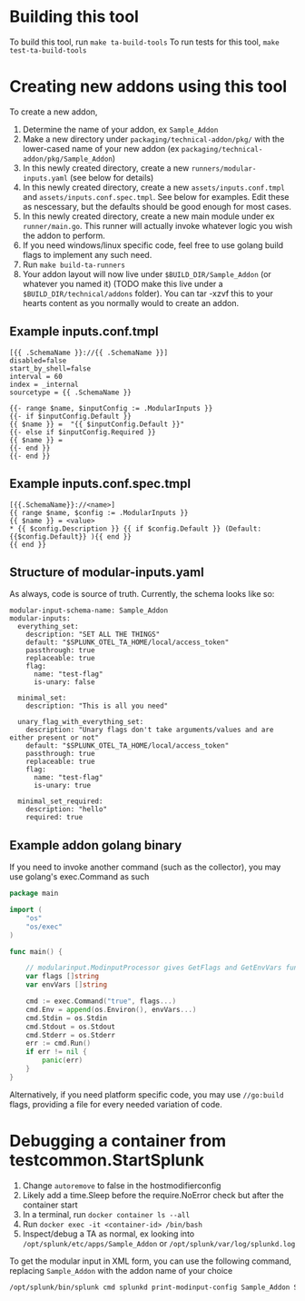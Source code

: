 # Building this tool
To build this tool, run `make ta-build-tools`
To run tests for this tool, `make test-ta-build-tools`

# Creating new addons using this tool
To create a new addon,

1. Determine the name of your addon, ex `Sample_Addon`
1. Make a new directory under `packaging/technical-addon/pkg/` with the lower-cased name of your new addon (ex `packaging/technical-addon/pkg/Sample_Addon`)
1. In this newly created directory, create a new `runners/modular-inputs.yaml` (see below for details)
1. In this newly created directory, create a new `assets/inputs.conf.tmpl` and `assets/inputs.conf.spec.tmpl`.  See below for examples. Edit these as nescessary, but the defaults should be good enough for most cases.
1. In this newly created directory, create a new main module under ex `runner/main.go`.  This runner will actually invoke whatever logic you wish the addon to perform.
1. If you need windows/linux specific code, feel free to use golang build flags to implement any such need.
1. Run `make build-ta-runners`
1. Your addon layout will now live under `$BUILD_DIR/Sample_Addon` (or whatever you named it) (TODO make this live under a `$BUILD_DIR/technical/addons` folder).  You can tar -xzvf this to your hearts content as you normally would to create an addon.

## Example inputs.conf.tmpl
```
[{{ .SchemaName }}://{{ .SchemaName }}]
disabled=false
start_by_shell=false
interval = 60
index = _internal
sourcetype = {{ .SchemaName }}

{{- range $name, $inputConfig := .ModularInputs }}
{{- if $inputConfig.Default }}
{{ $name }} =  "{{ $inputConfig.Default }}"
{{- else if $inputConfig.Required }}
{{ $name }} =
{{- end }}
{{- end }}
```

## Example inputs.conf.spec.tmpl
```
[{{.SchemaName}}://<name>]
{{ range $name, $config := .ModularInputs }}
{{ $name }} = <value>
* {{ $config.Description }} {{ if $config.Default }} (Default: {{$config.Default}} ){{ end }}
{{ end }}
```


## Structure of modular-inputs.yaml
As always, code is source of truth.  Currently, the schema looks like so:

```
modular-input-schema-name: Sample_Addon
modular-inputs:
  everything_set:
    description: "SET ALL THE THINGS"
    default: "$SPLUNK_OTEL_TA_HOME/local/access_token"
    passthrough: true
    replaceable: true
    flag:
      name: "test-flag"
      is-unary: false

  minimal_set:
    description: "This is all you need"

  unary_flag_with_everything_set:
    description: "Unary flags don't take arguments/values and are either present or not"
    default: "$SPLUNK_OTEL_TA_HOME/local/access_token"
    passthrough: true
    replaceable: true
    flag:
      name: "test-flag"
      is-unary: true

  minimal_set_required:
    description: "hello"
    required: true
```


## Example addon golang binary

If you need to invoke another command (such as the collector), you may use golang's exec.Command as such

```go
package main

import (
	"os"
	"os/exec"
)

func main() {

	// modularinput.ModinputProcessor gives GetFlags and GetEnvVars functionality
	var flags []string
	var envVars []string

	cmd := exec.Command("true", flags...)
	cmd.Env = append(os.Environ(), envVars...)
	cmd.Stdin = os.Stdin
	cmd.Stdout = os.Stdout
	cmd.Stderr = os.Stderr
	err := cmd.Run()
	if err != nil {
		panic(err)
	}
}
```

Alternatively, if you need platform specific code, you may use `//go:build` flags, providing a file for every needed variation of code.

# Debugging a container from testcommon.StartSplunk
1. Change `autoremove` to false in the hostmodifierconfig
2. Likely add a time.Sleep before the require.NoError check but after the container start
3. In a terminal, run `docker container ls --all`
4. Run `docker exec -it <container-id> /bin/bash`
5. Inspect/debug a TA as normal, ex looking into `/opt/splunk/etc/apps/Sample_Addon` or `/opt/splunk/var/log/splunkd.log`

To get the modular input in XML form, you can use the following command, replacing `Sample_Addon` with the addon name of your choice

```bash
/opt/splunk/bin/splunk cmd splunkd print-modinput-config Sample_Addon Sample_Addon://Sample_Addon	 
```